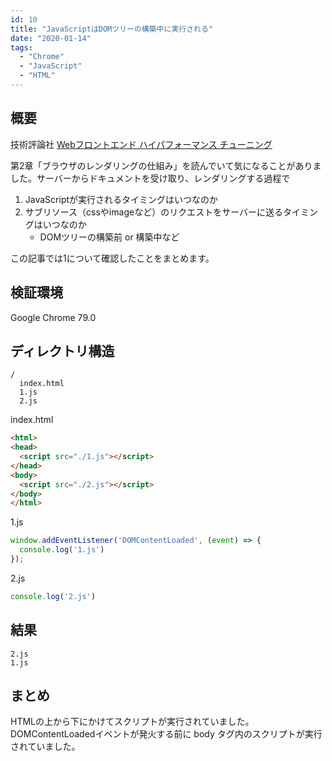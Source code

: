 ```yaml
---
id: 10
title: "JavaScriptはDOMツリーの構築中に実行される"
date: "2020-01-14"
tags:
  - "Chrome"
  - "JavaScript"
  - "HTML"
---
```


## 概要

技術評論社 [Webフロントエンド ハイパフォーマンス チューニング](https://gihyo.jp/book/2017/978-4-7741-8967-3) 

第2章「ブラウザのレンダリングの仕組み」を読んでいて気になることがありました。サーバーからドキュメントを受け取り、レンダリングする過程で

1. JavaScriptが実行されるタイミングはいつなのか
2. サブリソース（cssやimageなど）のリクエストをサーバーに送るタイミングはいつなのか
    - DOMツリーの構築前 or 構築中など

この記事では1について確認したことをまとめます。

## 検証環境

Google Chrome 79.0

## ディレクトリ構造

```plaintext
/
  index.html
  1.js
  2.js
```

index.html

```html
<html>
<head>
  <script src="./1.js"></script>
</head>
<body>
  <script src="./2.js"></script>
</body>
</html>
```

1.js

```js
window.addEventListener('DOMContentLoaded', (event) => {
  console.log('1.js')
});
```

2.js

```js
console.log('2.js')
```

## 結果

```plaintext
2.js
1.js
```

## まとめ

HTMLの上から下にかけてスクリプトが実行されていました。DOMContentLoadedイベントが発火する前に body タグ内のスクリプトが実行されていました。
